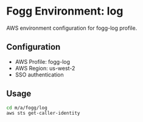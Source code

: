# Fogg Environment: log

AWS environment configuration for fogg-log profile.

## Configuration

- AWS Profile: fogg-log
- AWS Region: us-west-2
- SSO authentication

## Usage

```bash
cd m/a/fogg/log
aws sts get-caller-identity
```
